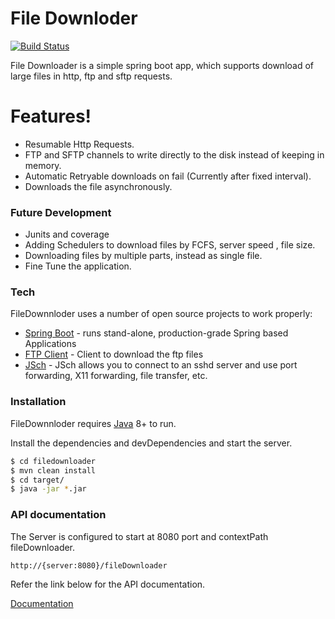 # File Downloder

[![Build Status](https://travis-ci.com/kars89/fileDownloader.svg?branch=master)](https://travis-ci.com/kars89/fileDownloader)

File Downloader is a simple spring boot app, which supports  download of large files in http, ftp and sftp requests.

# Features!

  - Resumable Http Requests.
  - FTP and SFTP channels to write directly to the disk instead of keeping in memory.
  - Automatic Retryable downloads on fail (Currently after fixed interval).
  - Downloads the file asynchronously.

### Future Development
  - Junits and coverage
  - Adding Schedulers to download files by FCFS, server speed , file size.
  - Downloading files by multiple parts, instead as single file.
  - Fine Tune the application.

### Tech

FileDownnloder uses a number of open source projects to work properly:

* [Spring Boot](https://spring.io/projects/spring-boot) -  runs stand-alone, production-grade Spring based Applications
* [FTP Client](https://commons.apache.org/net/apidocs/org/apache/commons/net/ftp/FTPClient.html) - Client to download the ftp files
* [JSch](http://www.jcraft.com/jsch/) - JSch allows you to connect to an sshd server and use port forwarding, X11 forwarding, file transfer, etc.

### Installation

FileDownnloder requires [Java](https://www.oracle.com/technetwork/java/javase/downloads/jdk8-downloads-2133151.html) 8+ to run.

Install the dependencies and devDependencies and start the server.

```sh
$ cd filedownloader
$ mvn clean install
$ cd target/
$ java -jar *.jar
```

### API documentation
The Server is configured to start at 8080 port and contextPath fileDownloader.

```
http://{server:8080}/fileDownloader
```

Refer the link below for the API documentation.

[Documentation](https://documenter.getpostman.com/view/97091/S11RKFZm#1f61ad0d-d25d-fbd1-b512-100a142543f3)

